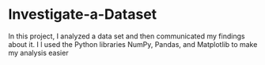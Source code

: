 # Investigate-a-Dataset
In this project, I analyzed a data set and then communicated my findings about it. I l used the Python libraries NumPy, Pandas, and Matplotlib to make my analysis easier
